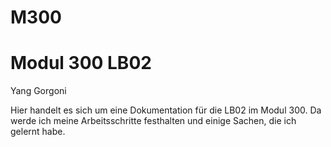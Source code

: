#  M300

# Modul 300 LB02

Yang Gorgoni

Hier handelt es sich um eine Dokumentation für die LB02 im Modul 300. Da werde ich meine Arbeitsschritte festhalten und einige Sachen, die ich gelernt habe.
